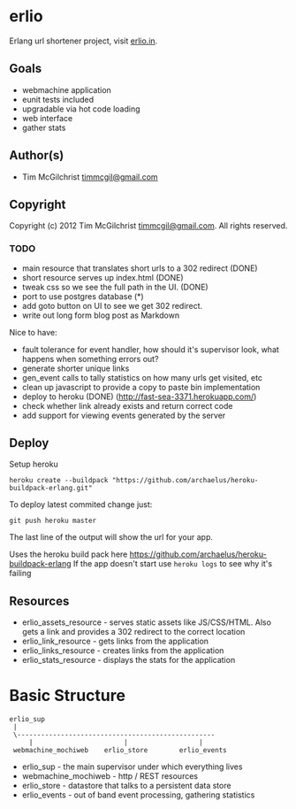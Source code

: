 # erlio #

Erlang url shortener project, visit [erlio.in](http://erlio.in/).

## Goals ##
 * webmachine application
 * eunit tests included
 * upgradable via hot code loading
 * web interface
 * gather stats

## Author(s) ##

 * Tim McGilchrist <timmcgil@gmail.com>

## Copyright ##

Copyright (c) 2012 Tim McGilchrist <timmcgil@gmail.com>.  All rights reserved.


### TODO ###

 * main resource that translates short urls to a 302 redirect (DONE)
 * short resource serves up index.html (DONE)
 * tweak css so we see the full path in the UI. (DONE)
 * port to use postgres database (*)
 * add goto button on UI to see we get 302 redirect.
 * write out long form blog post as Markdown

 Nice to have:
 * fault tolerance for event handler, how should it's supervisor look, what
   happens when something errors out?
 * generate shorter unique links
 * gen_event calls to tally statistics on how many urls get visited, etc
 * clean up javascript to provide a copy to paste bin implementation
 * deploy to heroku (DONE) (http://fast-sea-3371.herokuapp.com/)
 * check whether link already exists and return correct code
 * add support for viewing events generated by the server

## Deploy

Setup heroku

    heroku create --buildpack "https://github.com/archaelus/heroku-buildpack-erlang.git"

To deploy latest commited change just:

    git push heroku master

The last line of the output will show the url for your app.

Uses the heroku build pack here https://github.com/archaelus/heroku-buildpack-erlang
If the app doesn't start use `heroku logs` to see why it's failing

## Resources

 * erlio_assets_resource - serves static assets like JS/CSS/HTML. Also gets a
   link and provides a 302 redirect to the correct location
 * erlio_link_resource   -  gets links from the application
 * erlio_links_resource  - creates links from the application
 * erlio_stats_resource  - displays the stats for the application


Basic Structure
===============
```
erlio_sup
 |
 \--------------------------------------------------
     |                       |                  |
 webmachine_mochiweb    erlio_store        erlio_events
```
 * erlio_sup - the main supervisor under which everything lives
 * webmachine_mochiweb - http / REST resources
 * erlio_store - datastore that talks to a persistent data store
 * erlio_events - out of band event processing, gathering statistics
